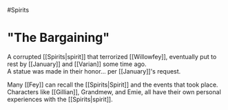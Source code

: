 #Spirits
# "The Bargaining"
 A corrupted [[Spirits|spirit]] that terrorized [[Willowfey]], eventually put to rest by [[January]] and [[Varian]] some time ago.  
A statue was made in their honor... per [[January]]'s request.

Many [[Fey]] can recall the [[Spirits|Spirit]] and the events that took place. Characters like [[Gillian]], Grandmew, and Emie, all have their own personal experiences with the [[Spirits|spirit]].

